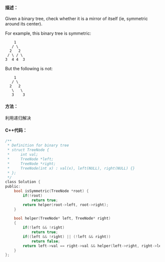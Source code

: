 #### 描述：
Given a binary tree, check whether it is a mirror of itself (ie, symmetric around its center).

For example, this binary tree is symmetric:
```
    1
   / \
  2   2
 / \ / \
3  4 4  3
```
But the following is not:
```
    1
   / \
  2   2
   \   \
   3    3
```

#### 方法：
利用递归解决

#### C++代码：
```c
/**
 * Definition for binary tree
 * struct TreeNode {
 *     int val;
 *     TreeNode *left;
 *     TreeNode *right;
 *     TreeNode(int x) : val(x), left(NULL), right(NULL) {}
 * };
 */
class Solution {
public:
    bool isSymmetric(TreeNode *root) {
        if(!root)
            return true;
        return helper(root->left, root->right);
    }
    
    bool helper(TreeNode* left, TreeNode* right)
    {
        if(!left && !right)
            return true;
        if((left && !right) || (!left && right))
            return false;
        return left->val == right->val && helper(left->right, right->left) && helper(left->left, right->right);
    }
};
```